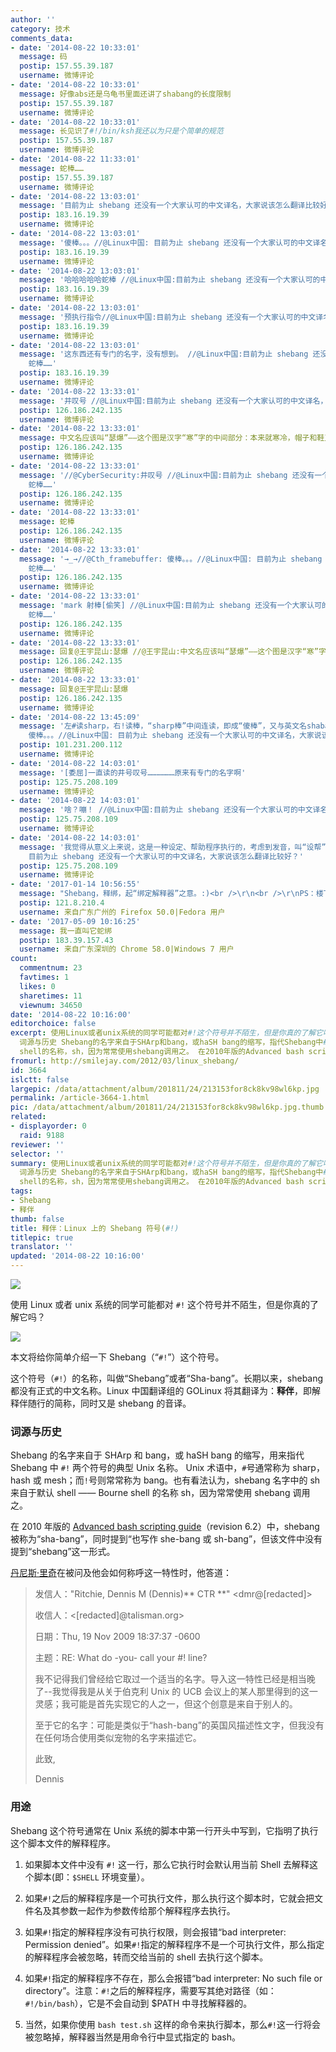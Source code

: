 ```yaml
---
author: ''
category: 技术
comments_data:
- date: '2014-08-22 10:33:01'
  message: 码
  postip: 157.55.39.187
  username: 微博评论
- date: '2014-08-22 10:33:01'
  message: 好像abs还是乌龟书里面还讲了shabang的长度限制
  postip: 157.55.39.187
  username: 微博评论
- date: '2014-08-22 10:33:01'
  message: 长见识了#!/bin/ksh我还以为只是个简单的规范
  postip: 157.55.39.187
  username: 微博评论
- date: '2014-08-22 11:33:01'
  message: 蛇棒……
  postip: 157.55.39.187
  username: 微博评论
- date: '2014-08-22 13:03:01'
  message: '目前为止 shebang 还没有一个大家认可的中文译名，大家说该怎么翻译比较好？//@比特暴民: 蛇棒……'
  postip: 183.16.19.39
  username: 微博评论
- date: '2014-08-22 13:03:01'
  message: '傻棒。。。//@Linux中国: 目前为止 shebang 还没有一个大家认可的中文译名，大家说该怎么翻译比较好？//@比特暴民: 蛇棒……'
  postip: 183.16.19.39
  username: 微博评论
- date: '2014-08-22 13:03:01'
  message: '哈哈哈哈哈蛇棒 //@Linux中国:目前为止 shebang 还没有一个大家认可的中文译名，大家说该怎么翻译比较好？//@比特暴民: 蛇棒……'
  postip: 183.16.19.39
  username: 微博评论
- date: '2014-08-22 13:03:01'
  message: '预执行指令//@Linux中国:目前为止 shebang 还没有一个大家认可的中文译名，大家说该怎么翻译比较好？//@比特暴民: 蛇棒……'
  postip: 183.16.19.39
  username: 微博评论
- date: '2014-08-22 13:03:01'
  message: '这东西还有专门的名字，没有想到。 //@Linux中国:目前为止 shebang 还没有一个大家认可的中文译名，大家说该怎么翻译比较好？ //@比特暴民:
    蛇棒……'
  postip: 183.16.19.39
  username: 微博评论
- date: '2014-08-22 13:33:01'
  message: '井叹号 //@Linux中国:目前为止 shebang 还没有一个大家认可的中文译名，大家说该怎么翻译比较好？//@比特暴民: 蛇棒……'
  postip: 126.186.242.135
  username: 微博评论
- date: '2014-08-22 13:33:01'
  message: 中文名应该叫“瑟爆”——这个图是汉字“寒”字的中间部分：本来就寒冷，帽子和鞋又没了，冻得倒地不起，不是[呵呵]“瑟爆”是什么？
  postip: 126.186.242.135
  username: 微博评论
- date: '2014-08-22 13:33:01'
  message: '//@CyberSecurity:井叹号 //@Linux中国:目前为止 shebang 还没有一个大家认可的中文译名，大家说该怎么翻译比较好？//@比特暴民:
    蛇棒……'
  postip: 126.186.242.135
  username: 微博评论
- date: '2014-08-22 13:33:01'
  message: 蛇棒
  postip: 126.186.242.135
  username: 微博评论
- date: '2014-08-22 13:33:01'
  message: '→_→//@Cth_framebuffer: 傻棒。。。//@Linux中国: 目前为止 shebang 还没有一个大家认可的中文译名，大家说该怎么翻译比较好？//@比特暴民:
    蛇棒……'
  postip: 126.186.242.135
  username: 微博评论
- date: '2014-08-22 13:33:01'
  message: 'mark 射棒[偷笑] //@Linux中国:目前为止 shebang 还没有一个大家认可的中文译名，大家说该怎么翻译比较好？//@比特暴民:
    蛇棒……'
  postip: 126.186.242.135
  username: 微博评论
- date: '2014-08-22 13:33:01'
  message: 回复@王宇昆山:瑟爆 //@王宇昆山:中文名应该叫“瑟爆”——这个图是汉字“寒”字的中间部分：本来就寒冷，帽子和鞋又没了，冻得倒地不起，不是[呵呵]“瑟爆”是什么？
  postip: 126.186.242.135
  username: 微博评论
- date: '2014-08-22 13:33:01'
  message: 回复@王宇昆山:瑟爆
  postip: 126.186.242.135
  username: 微博评论
- date: '2014-08-22 13:45:09'
  message: '左#读sharp，右!读棒，“sharp棒”中间连读，即成“傻棒”，又与英文名shabang契合。//@Linux中国: →_→//@Cth_framebuffer:
    傻棒。。。//@Linux中国: 目前为止 shebang 还没有一个大家认可的中文译名，大家说该怎么翻译比较好？//@比特暴民: 蛇棒……'
  postip: 101.231.200.112
  username: 微博评论
- date: '2014-08-22 14:03:01'
  message: '[委屈]一直读的井号叹号………………原来有专门的名字啊'
  postip: 125.75.208.109
  username: 微博评论
- date: '2014-08-22 14:03:01'
  message: '啥？嘣！ //@Linux中国:目前为止 shebang 还没有一个大家认可的中文译名，大家说该怎么翻译比较好？//@比特暴民: 蛇棒……'
  postip: 125.75.208.109
  username: 微博评论
- date: '2014-08-22 14:03:01'
  message: '我觉得从意义上来说，这是一种设定、帮助程序执行的，考虑到发音，叫“设帮”比较好？求信雅达的翻译灵感。//@比特暴民: 左#读sharp，右!读棒，“sharp棒”中间连读，即成“傻棒”，又与英文名shabang契合。//@Linux中国:
    目前为止 shebang 还没有一个大家认可的中文译名，大家说该怎么翻译比较好？'
  postip: 125.75.208.109
  username: 微博评论
- date: '2017-01-14 10:56:55'
  message: "Shebang，释绑，起“绑定解释器”之意。:)<br />\r\n<br />\r\nPS：楼下“傻棒”译名的，确实有才。要不要考虑来新东方深造。"
  postip: 121.8.210.4
  username: 来自广东广州的 Firefox 50.0|Fedora 用户
- date: '2017-05-09 10:16:25'
  message: 我一直叫它蛇绑
  postip: 183.39.157.43
  username: 来自广东深圳的 Chrome 58.0|Windows 7 用户
count:
  commentnum: 23
  favtimes: 1
  likes: 0
  sharetimes: 11
  viewnum: 34650
date: '2014-08-22 10:16:00'
editorchoice: false
excerpt: 使用Linux或者unix系统的同学可能都对#!这个符号并不陌生，但是你真的了解它吗？ 本文将给你简单介绍一下Shebang（#!）这个符号。  首先，这个符号（#!）的名称，叫做Shebang或者Sha-bang。
  词源与历史 Shebang的名字来自于SHArp和bang，或haSH bang的缩写，指代Shebang中#!两个符号的典型Unix名称。 Unix术语中，井号通常称为sharp，hash或mesh；而叹号则常常称为bang。也有看法认为，shebang名字中的sh来自于默认shellBourne
  shell的名称，sh，因为常常使用shebang调用之。 在2010年版的Advanced bash scripting guide（revision 6.2
fromurl: http://smilejay.com/2012/03/linux_shebang/
id: 3664
islctt: false
largepic: /data/attachment/album/201811/24/213153for8ck8kv98wl6kp.jpg
permalink: /article-3664-1.html
pic: /data/attachment/album/201811/24/213153for8ck8kv98wl6kp.jpg.thumb.jpg
related:
- displayorder: 0
  raid: 9188
reviewer: ''
selector: ''
summary: 使用Linux或者unix系统的同学可能都对#!这个符号并不陌生，但是你真的了解它吗？ 本文将给你简单介绍一下Shebang（#!）这个符号。  首先，这个符号（#!）的名称，叫做Shebang或者Sha-bang。
  词源与历史 Shebang的名字来自于SHArp和bang，或haSH bang的缩写，指代Shebang中#!两个符号的典型Unix名称。 Unix术语中，井号通常称为sharp，hash或mesh；而叹号则常常称为bang。也有看法认为，shebang名字中的sh来自于默认shellBourne
  shell的名称，sh，因为常常使用shebang调用之。 在2010年版的Advanced bash scripting guide（revision 6.2
tags:
- Shebang
- 释伴
thumb: false
title: 释伴：Linux 上的 Shebang 符号(#!)
titlepic: true
translator: ''
updated: '2014-08-22 10:16:00'
---
```


![](/data/attachment/album/201811/24/213153for8ck8kv98wl6kp.jpg)


使用 Linux 或者 unix 系统的同学可能都对 `#!` 这个符号并不陌生，但是你真的了解它吗？


![](/data/attachment/album/201408/22/110421y6evt7fsvd88pjxd.jpg)


本文将给你简单介绍一下 Shebang（“`#!`”）这个符号。


这个符号（`#!`）的名称，叫做“Shebang”或者“Sha-bang”。长期以来，shebang 都没有正式的中文名称。Linux 中国翻译组的 GOLinux 将其翻译为：**释伴**，即解释伴随行的简称，同时又是 shebang 的音译。


### 词源与历史


Shebang 的名字来自于 SHArp 和 bang，或 haSH bang 的缩写，用来指代 Shebang 中 `#!` 两个符号的典型 Unix 名称。 Unix 术语中，`#`号通常称为 sharp，hash 或 mesh；而`!`号则常常称为 bang。也有看法认为，shebang 名字中的 sh 来自于默认 shell —— Bourne shell 的名称 sh，因为常常使用 shebang 调用之。<sup class="reference" id="cite_ref-3"></sup>


在 2010 年版的 [Advanced bash scripting guide](http://tldp.org/LDP/abs/html/)（revision 6.2）中，shebang 被称为“sha-bang”，同时提到“也写作 she-bang 或 sh-bang”，但该文件中没有提到“shebang”这一形式。


[丹尼斯·里奇](http://zh.wikipedia.org/wiki/%E4%B8%B9%E5%B0%BC%E6%96%AF%C2%B7%E9%87%8C%E5%A5%87 "丹尼斯·里奇")在被问及他会如何称呼这一特性时，他答道：



> 
> 发信人："Ritchie, Dennis M (Dennis)\*\* CTR \*\*" <dmr@[redacted]>
> 
> 
> 收信人：<[redacted]@talisman.org>
> 
> 
> 日期：Thu, 19 Nov 2009 18:37:37 -0600
> 
> 
> 主题：RE: What do -you- call your #!<something> line?
> 
> 
> 我不记得我们曾经给它取过一个适当的名字。导入这一特性已经是相当晚了--我觉得我是从关于伯克利 Unix 的 UCB 会议上的某人那里得到的这一灵感；我可能是首先实现它的人之一，但这个创意是来自于别人的。
> 
> 
> 至于它的名字：可能是类似于“hash-bang”的英国风描述性文字，但我没有在任何场合使用类似宠物的名字来描述它。
> 
> 
> 此致,
> 
> 
> Dennis
> 
> 
> 


### 用途


Shebang 这个符号通常在 Unix 系统的脚本中第一行开头中写到，它指明了执行这个脚本文件的解释程序。


1. 如果脚本文件中没有 `#!` 这一行，那么它执行时会默认用当前 Shell 去解释这个脚本(即：`$SHELL` 环境变量）。


2. 如果`#!`之后的解释程序是一个可执行文件，那么执行这个脚本时，它就会把文件名及其参数一起作为参数传给那个解释程序去执行。


3. 如果`#!`指定的解释程序没有可执行权限，则会报错“bad interpreter: Permission denied”。如果`#!`指定的解释程序不是一个可执行文件，那么指定的解释程序会被忽略，转而交给当前的 shell 去执行这个脚本。


4. 如果`#!`指定的解释程序不存在，那么会报错“bad interpreter: No such file or directory”。注意：`#!`之后的解释程序，需要写其绝对路径（如：`#!/bin/bash`），它是不会自动到 $PATH 中寻找解释器的。


5. 当然，如果你使用 `bash test.sh` 这样的命令来执行脚本，那么`#!`这一行将会被忽略掉，解释器当然是用命令行中显式指定的 bash。
